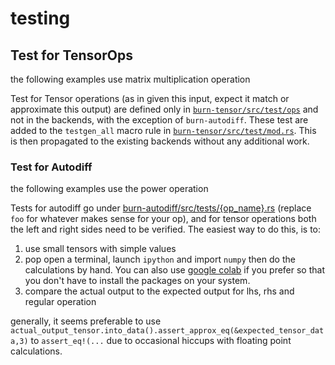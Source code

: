 # testing

## Test for TensorOps

the following examples use matrix multiplication operation

Test for Tensor operations (as in given this input, expect it match or approximate this output) are defined only in [`burn-tensor/src/test/ops`](https://github.com/tracel-ai/burn/blob/b9bd42959b0d3e755a25e383cb5b38beb25559b8/burn-tensor/src/tests/ops/matmul.rs#L1) and not in the backends, with the exception of `burn-autodiff`. These test are added to the `testgen_all` macro rule in [`burn-tensor/src/test/mod.rs`](https://github.com/tracel-ai/burn/blob/b9bd42959b0d3e755a25e383cb5b38beb25559b8/burn-tensor/src/tests/mod.rs#L59). This is then propagated to the existing backends without any additional work.

### Test for Autodiff

the following examples use the power operation

Tests for autodiff go under [burn-autodiff/src/tests/{op_name}.rs](https://github.com/tracel-ai/burn/blob/4ca3e31601228952bb1c1492bc9cd2adf15b5cf1/burn-autodiff/src/tests/pow.rs#L31) (replace `foo` for whatever makes sense for your op), and for tensor operations both the left and right sides need to be verified. The easiest way to do this, is to:

1. use small tensors with simple values
2. pop open a terminal, launch `ipython` and import `numpy` then do the calculations by hand. You can also use [google colab](https://colab.google/) if you prefer so that you don't have to install the packages on your system.
3. compare the actual output to the expected output for lhs, rhs and regular operation

generally, it seems preferable to use `actual_output_tensor.into_data().assert_approx_eq(&expected_tensor_data,3)` to `assert_eq!(...` due to occasional hiccups with floating point calculations.
